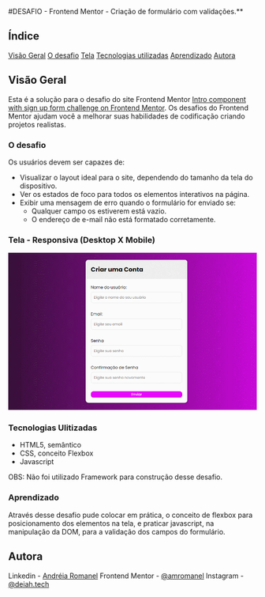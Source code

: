 #DESAFIO - Frontend Mentor - Criação de formulário com validações.**

## Índice
[Visão Geral](#overview)
[O desafio](#the-challenge)
[Tela](#screenshot)
[Tecnologias utilizadas](#built-with)
[Aprendizado](#what-i-learned)
[Autora](#author)

## Visão Geral

Esta é a solução para o desafio do site Frontend Mentor
[Intro component with sign up form challenge on Frontend Mentor](https://www.frontendmentor.io/challenges/intro-component-with-signup-form-5cf91bd49edda32581d28fd1).
Os desafios do Frontend Mentor ajudam você a melhorar suas habilidades de codificação criando projetos realistas.
 
### O desafio  

Os usuários devem ser capazes de: 

- Visualizar o layout ideal para o site, dependendo do tamanho da tela do dispositivo.
- Ver os estados de foco para todos os elementos interativos na página.
- Exibir uma mensagem de erro quando o formulário for enviado se:
	- Qualquer campo os estiverem está vazio.
	-  O endereço de e-mail não está formatado corretamente.

### Tela - Responsiva (Desktop X Mobile)

![enter image description here](https://github.com/amromanel/validacao-formulario/blob/main/gif/gif-formulario.gif?raw=true)

  ### Tecnologias Ulitizadas
  
- HTML5, semântico
- CSS, conceito Flexbox
- Javascript

OBS: Não foi utilizado Framework para construção desse desafio.

### Aprendizado

Através desse desafio pude colocar em prática, o conceito de flexbox para posicionamento dos elementos na tela, e praticar javascript, na manipulação da DOM, para a validação dos campos do formulário.

## Autora

Linkedin - [Andréia Romanel](https://www.linkedin.com/in/andreiaromanel/)
Frontend Mentor - [@amromanel](https://www.frontendmentor.io/profile/amromanel)
Instagram - [@deiah.tech](https://www.instagram.com/deiah.tech/)
